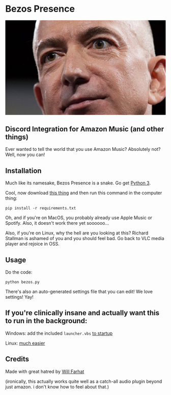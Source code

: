 # Bezos Presence
![jeffrey](jeff.jpg)
## Discord Integration for Amazon Music (and other things)
Ever wanted to tell the world that you use Amazon Music? Absolutely not? Well, now you can!

## Installation
Much like its namesake, Bezos Presence is a snake. Go get [Python 3](https://www.python.org/downloads/). 

Cool, now download [this thing](https://github.com/willf668/bezos-presence/archive/refs/heads/main.zip) and then run this command in the computer thing:
    
    pip install -r requirements.txt

Oh, and if you're on MacOS, you probably already use Apple Music or Spotify. Also, it doesn't work there yet soooooo...

Also, if you're on Linux, why the hell are you looking at this? Richard Stallman is ashamed of you and you should feel bad. Go back to VLC media player and rejoice in OSS.

## Usage
Do the code:

    python bezos.py

There's also an auto-generated settings file that you can edit! We love settings! Yay!

## If you're clinically insane and actually want this to run in the background:

Windows: add the included `launcher.vbs` [to startup](https://chaha0s.medium.com/how-to-run-python-script-in-background-automatically-on-windows-startup-b558d6b1f439)

Linux: [much easier](https://stackoverflow.com/questions/24518522/run-python-script-at-startup-in-ubuntu)


## Credits
Made with great hatred by [Will Farhat](willfarhat.com)

(ironically, this actually works quite well as a catch-all audio plugin beyond just amazon. i don't know how to feel about that.)